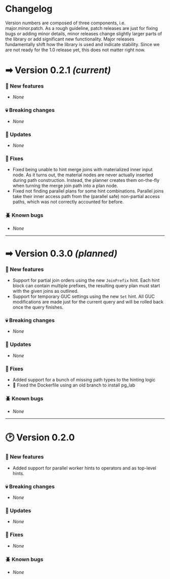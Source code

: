 # Changelog

Version numbers are composed of three components, i.e. major.minor.patch.
As a rough guideline, patch releases are just for fixing bugs or adding minor details, minor releases change slightly
larger parts of the library or add significant new functionality.
Major releases fundamentally shift how the library is used and indicate stability.
Since we are not ready for the 1.0 release yet, this does not matter right now.

# ➡ Version 0.2.1 _(current)_

### 🐣 New features
- _None_

### 💀 Breaking changes
- _None_

### 📰 Updates
- _None_

### 🏥 Fixes
- Fixed being unable to hint merge joins with materialized inner input node. As it turns out, the material nodes are never
  actually inserted during path construction. Instead, the planner creates them on-the-fly when turning the merge join path
  into a plan node.
- Fixed not finding parallel plans for some hint combinations. Parallel joins take their inner access path from the (parallel
  safe) non-partial access paths, which was not correctly accounted for before.

### 🪲 Known bugs
- _None_

---

# ➡ Version 0.3.0 _(planned)_

### 🐣 New features
- Support for partial join orders using the new `JoinPrefix` hint. Each hint block can contain multiple prefixes, the resulting
  query plan must start with the given joins as outlined.
- Support for temporary GUC settings using the new `Set` hint. All GUC modifications are made just for the current query and
  will be rolled back once the query finishes.

### 💀 Breaking changes
- _None_

### 📰 Updates
- _None_

### 🏥 Fixes
- Added support for a bunch of missing path types to the hinting logic
- 🐳 Fixed the Dockerfile using an old branch to install pg_lab

### 🪲 Known bugs
- _None_

---


# 🕑 Version 0.2.0

### 🐣 New features
- Added support for parallel worker hints to operators and as top-level hints.

### 💀 Breaking changes
- _None_

### 📰 Updates
- _None_

### 🏥 Fixes
- _None_

### 🪲 Known bugs
- _None_
